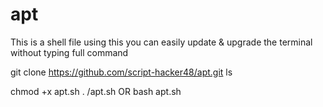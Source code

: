 # apt
This is a shell file using this you can easily update & upgrade the terminal without typing full command 

git clone https://github.com/script-hacker48/apt.git
ls

chmod +x apt.sh
. /apt.sh
        OR
bash apt.sh
